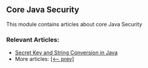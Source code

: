 ## Core Java Security

This module contains articles about core Java Security

### Relevant Articles:

- [Secret Key and String Conversion in Java](https://www.surya.com/java-secret-key-to-string)
- More articles: [[<-- prev]](/core-java-modules/core-java-security-2)
